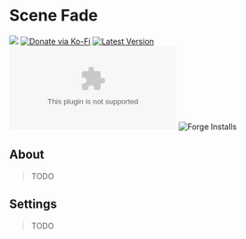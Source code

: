 # Scene Fade

![](https://img.shields.io/badge/Foundry-v11-informational)
[![Donate via Ko-Fi](https://img.shields.io/badge/donate-ko--fi-red.svg?logo=ko-fi)](https://ko-fi.com/darkmoor) [![Latest Version](https://img.shields.io/github/v/tag/patrickporto/scene-fade?label=version)](https://github.com/patrickporto/scene-fade/releases) [![Download Count](https://img.shields.io/github/downloads/patrickporto/scene-fade/latest/scene-fade.zip)](https://github.com/patrickporto/scene-fade/releases)
![Forge Installs](https://img.shields.io/badge/dynamic/json?label=Forge%20Installs&query=package.installs&suffix=%25&url=https%3A%2F%2Fforge-vtt.com%2Fapi%2Fbazaar%2Fpackage%2Fscene-fade&colorB=4aa94a)

## About

> TODO

## Settings

> TODO


